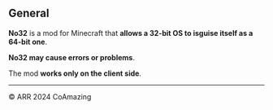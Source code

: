 ## General
**No32** is a mod for Minecraft that **allows a 32-bit OS to isguise itself as a 64-bit one**.


**No32 may cause errors or problems**.


The mod **works only on the client side**.
____

© ARR 2024 CoAmazing
